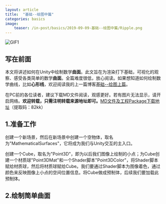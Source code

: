 ```yaml
---
layout: article
title:  "基础--绘图中篇"
categories: basics
image:
    teaser: /in-post/basics/2019-09-09-基础--绘图中篇/Ripple.png
---
```


![GIF1](https://huskytgame.github.io/images/in-post/basics/2019-09-09-基础--绘图中篇/RippleAnim.gif)

## 写在前面

本文将讲述如何在Unity中绘制数学**曲面**。此文旨在为渲染打下基础，可视化的观察、感受各类简单的数学**曲面**。全篇难度很低，放心阅读。如果想知道如何绘制数学曲线，比如**心形线**，欢迎阅读我的上一篇博客[基础--绘图上篇](https://huskytgame.github.io//basics/%E5%9F%BA%E7%A1%80-%E7%BB%98%E5%9B%BE%E4%B8%8A%E7%AF%87/)。

在PC前的各位读者，建议下载MD文件阅读，观感更好。若有图片无法显示，请开启网络。**欢迎转载，只需注明转载来源地址即可。**[MD文件及工程Package下载地址](https://pan.baidu.com/s/1jy8tFNE26FzhrqQDFfA1Tg)（提取码：82kk）

## 1.准备工作

创建一个新场景，然后在新场景中创建一个空物体，取名为"MathematicalSurfaces"，它将成为我们与Unity交互的主入口。

创建一个Cube，取名为"Point3D"，即为以后我们图像上绘制的小点；为Cube创建一个材质球"Point3DMat"和一个Shader脚本"Point3DColor"，将Shader脚本赋给材质球，然后将材质球赋给Cube。我们要通过Shader脚本为图像着色，通过颜色来反映图像上小点的空间位置信息。将Cube做成预制体，后续我们要加载此预制体。

## 2.绘制简单曲面





